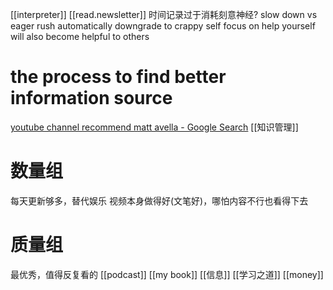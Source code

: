 [[interpreter]]
[[read.newsletter]]
时间记录过于消耗刻意神经?
slow down vs eager rush
automatically downgrade to crappy self
focus on help yourself will also become helpful to others
# the process to find better information source
[youtube channel recommend matt avella - Google Search](https://www.google.com/search?q=youtube+channel+recommend+matt+avella)
[[知识管理]]
# 数量组
每天更新够多，替代娱乐
视频本身做得好(文笔好)，哪怕内容不行也看得下去
# 质量组
最优秀，值得反复看的
[[podcast]]
[[my book]]
[[信息]]
[[学习之道]]
[[money]]